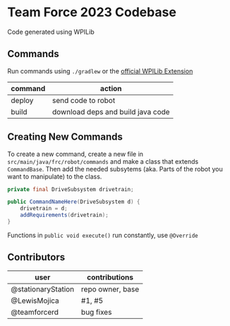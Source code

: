 # Team Force 2023 Codebase
Code generated using WPILib

## Commands

Run commands using `./gradlew` or the [official WPILib Extension](https://github.com/wpilibsuite/vscode-wpilib)

| command | action                            |
|---------|-----------------------------------|
| deploy  | send code to robot                |
| build   | download deps and build java code |

## Creating New Commands

To create a new command, create a new file in `src/main/java/frc/robot/commands` and make a class that extends `CommandBase`. Then add the needed subsytems (aka. Parts of the robot you want to manipulate) to the class.

```java
private final DriveSubsystem drivetrain;

public CommandNameHere(DriveSubsystem d) {
    drivetrain = d;
    addRequirements(drivetrain);
}
```

Functions in `public void execute()` run constantly, use `@Override`

## Contributors

| user               | contributions    |
|--------------------|------------------|
| @stationaryStation | repo owner, base |
| @LewisMojica       | #1, #5           |
| @teamforcerd       | bug fixes        |